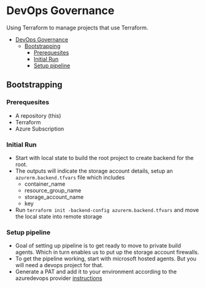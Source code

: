 # DevOps Governance

Using Terraform to manage projects that use Terraform.

- [DevOps Governance](#devops-governance)
  - [Bootstrapping](#bootstrapping)
    - [Prerequesites](#prerequesites)
    - [Initial Run](#initial-run)
    - [Setup pipeline](#setup-pipeline)

## Bootstrapping

### Prerequesites

* A repository (this)
* Terraform
* Azure Subscription

### Initial Run

* Start with local state to build the root project to create backend for the root. 
* The outputs will indicate the storage account details, setup an `azurerm.backend.tfvars` file which includes
  * container_name
  * resource_group_name
  * storage_account_name
  * key
* Run `terraform init -backend-config azurerm.backend.tfvars` and move the local state into remote storage

### Setup pipeline

* Goal of setting up pipeline is to get ready to move to private build agents.  Which in turn enables us to put up the storage account firewalls.
* To get the pipeline working, start with microsoft hosted agents.  But you will need a devops project for that.
* Generate a PAT and add it to your environment according to the azuredevops provider [instructions][1]


[1]: https://registry.terraform.io/providers/microsoft/azuredevops/latest/docs